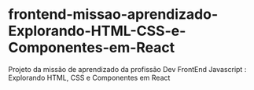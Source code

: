 # frontend-missao-aprendizado-Explorando-HTML-CSS-e-Componentes-em-React
Projeto da missão de aprendizado da profissão Dev FrontEnd Javascript : Explorando HTML, CSS e Componentes em React
